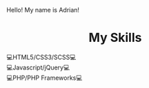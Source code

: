 Hello! 
My name is Adrian!

<h1 style="text-align:center;">My Skills</h1>
💻HTML5/CSS3/SCSS💻<br>
💻Javascript/jQuery💻<br>
💻PHP/PHP Frameworks💻<br>
